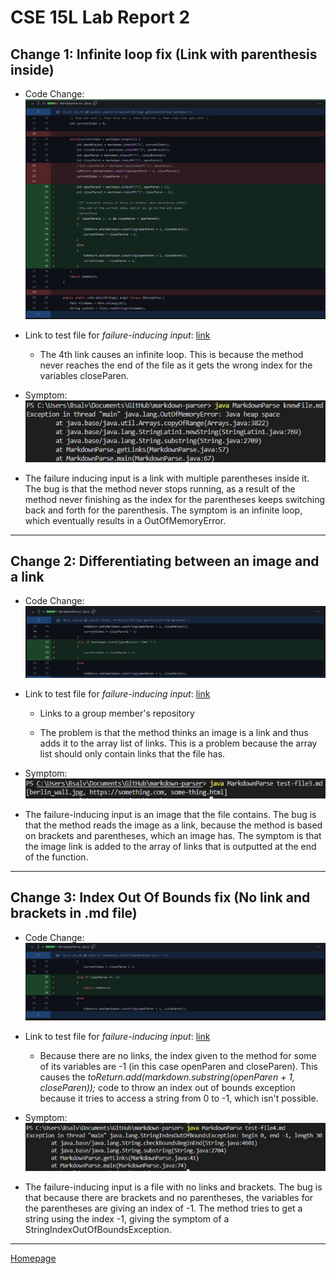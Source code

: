 # **CSE 15L Lab Report 2**

## Change 1: Infinite loop fix (Link with parenthesis inside)

* Code Change: ![Image](codeChangeOne.jpg)

* Link to test file for *failure-inducing input*: [link](https://github.com/bsalvania/markdown-parser/commit/98d2429e664e5a49cc3501ce27a87d8a6dc61c91)
    * The 4th link causes an infinite loop. This is because the method never reaches the end of the file as it gets the wrong index for the variables closeParen.

* Symptom: ![Image](symptomOne.jpg)

* The failure inducing input is a link with multiple parentheses inside it. The bug is that the method never stops running, as a result of the method never finishing as the index for the parentheses keeps switching back and forth for the parenthesis. The symptom is an infinite loop, which eventually results in a OutOfMemoryError.


---
## Change 2: Differentiating between an image and a link

* Code Change: ![Image](codeChangeTwo.jpg)

* Link to test file for *failure-inducing input*: [link](https://github.com/TheJoeship/markdown-parser-fork/commit/ca97f28fa6755f1d48b519a208765e39ffd9a4f2 ) 
    * Links to a group member's repository

    * The problem is that the method thinks an image is a link and thus adds it to the array list of links. This is a problem because the array list should only contain links that the file has.
* Symptom: ![Image](symptomTwo.jpg)

* The failure-inducing input is an image that the file contains. The bug is that the method reads the image as a link, because the method is based on brackets and parentheses, which an image has. The symptom is that the image link is added to the array of links that is outputted at the end of the function.

---
## Change 3: Index Out Of Bounds fix (No link and brackets in .md file)

* Code Change: ![Image](codeChangeThree.jpg)

* Link to test file for *failure-inducing input*: [link](https://github.com/bsalvania/markdown-parser/commit/f405559bd7eeb5e0f402101995ec66bd2fbce98f)

    * Because there are no links, the index given to the method for some of its variables are -1 (in this case openParen and closeParen). This causes the *toReturn.add(markdown.substring(openParen + 1, closeParen));* code to throw an index out of bounds exception because it tries to access a string from 0 to -1, which isn't possible.

* Symptom: ![Image](symptomThree.jpg)

* The failure-inducing input is a file with no links and brackets. The bug is that because there are brackets and no parentheses, the variables for the parentheses are giving an index of -1. The method tries to get a string using the index -1, giving the symptom of a StringIndexOutOfBoundsException.
---
[Homepage](https://bsalvania.github.io/cse-15l-lab-reports/index.html)